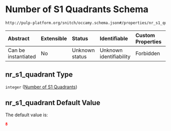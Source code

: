 # Number of S1 Quadrants Schema

```txt
http://pulp-platform.org/snitch/occamy.schema.json#/properties/nr_s1_quadrant
```



| Abstract            | Extensible | Status         | Identifiable            | Custom Properties | Additional Properties | Access Restrictions | Defined In                                                       |
| :------------------ | :--------- | :------------- | :---------------------- | :---------------- | :-------------------- | :------------------ | :--------------------------------------------------------------- |
| Can be instantiated | No         | Unknown status | Unknown identifiability | Forbidden         | Allowed               | none                | [occamy.schema.json*](occamy.schema.json "open original schema") |

## nr_s1\_quadrant Type

`integer` ([Number of S1 Quadrants](occamy-properties-number-of-s1-quadrants.md))

## nr_s1\_quadrant Default Value

The default value is:

```json
8
```
